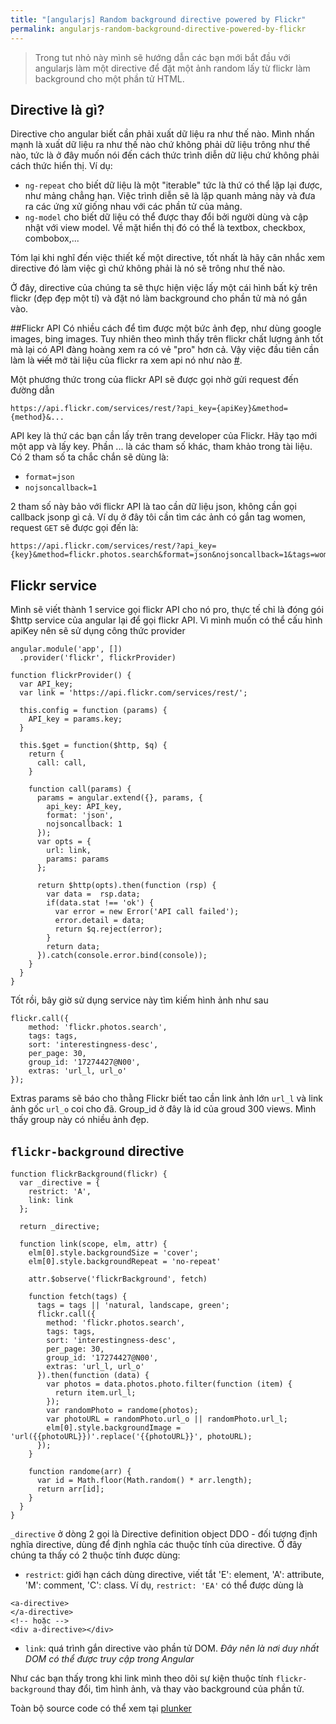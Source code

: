 ```yaml
---
title: "[angularjs] Random background directive powered by Flickr"
permalink: angularjs-random-background-directive-powered-by-flickr
---
```


> Trong tut nhỏ này mình sẽ hướng dẫn các bạn mới bắt đầu với angularjs làm một directive để đặt một ảnh random lấy từ flickr làm background cho một phần tử HTML.

## Directive là gì?
Directive cho angular biết cần phải xuất dữ liệu ra như thế nào. Mình nhấn mạnh là xuất dữ liệu ra như thế nào chứ không phải dữ liệu trông như thế nào, tức là ở đây muốn nói đến cách thức trình diễn dữ liệu chứ không phải cách thức hiển thị. Ví dụ:

- `ng-repeat` cho biết dữ liệu là một "iterable" tức là thứ có thể lặp lại được, như mảng chẳng hạn. Việc trình diễn sẽ là lặp quanh mảng này và đưa ra các ứng xử giống nhau với các phần tử của mảng.
- `ng-model` cho biết dữ liệu có thể được thay đổi bởi người dùng và cập nhật với view model. Về mặt hiển thị đó có thể là textbox, checkbox, combobox,...

Tóm lại khi nghĩ đến việc thiết kế một directive, tốt nhất là hãy cân nhắc xem directive đó làm việc gì chứ không phải là nó sẽ trông như thế nào.

Ở đây, directive của chúng ta sẽ thực hiện việc lấy một cái hình bất kỳ trên flickr (đẹp đẹp một tí) và đặt nó làm background cho phần tử mà nó gắn vào.

##Flickr API
Có nhiều cách để tìm được một bức ảnh đẹp, như dùng google images, bing images. Tuy nhiên theo mình thấy trên flickr chất lượng ảnh tốt mà lại có API đàng hoàng xem ra có vẻ "pro" hơn cả. Vậy việc đầu tiên cần làm là ~~viết~~ mở tài liệu của flickr ra xem api nó như nào [#](https://www.flickr.com/services/api/).

Một phương thức trong của flickr API sẽ được gọi nhờ gửi request đến đường dẫn
```
https://api.flickr.com/services/rest/?api_key={apiKey}&method={method}&...
```
API key là thứ các bạn cần lấy trên trang developer của Flickr. Hãy tạo mới một app và lấy key.
Phần ... là các tham số khác, tham khảo trong tài liệu. Có 2 tham số ta chắc chắn sẽ dùng là:

- `format=json`
- `nojsoncallback=1`

2 tham số này bảo với flickr API là tao cần dữ liệu json, không cần gọi callback jsonp gì cả. Ví dụ ở đây tôi cần tìm các ảnh có gắn tag women, request `GET` sẽ được gọi đến là:

```
https://api.flickr.com/services/rest/?api_key={key}&method=flickr.photos.search&format=json&nojsoncallback=1&tags=women
```

## Flickr service
Mình sẽ viết thành 1 service gọi flickr API cho nó pro, thực tế chỉ là đóng gói $http service của angular lại để gọi flickr API. Vì mình muốn có thể cấu hình apiKey nên sẽ sử dụng công thức provider

```language-javascript
angular.module('app', [])
  .provider('flickr', flickrProvider)

function flickrProvider() {
  var API_key;
  var link = 'https://api.flickr.com/services/rest/';

  this.config = function (params) {
    API_key = params.key;
  }

  this.$get = function($http, $q) {
    return {
      call: call,
    }

    function call(params) {
      params = angular.extend({}, params, {
        api_key: API_key,
        format: 'json',
        nojsoncallback: 1
      });
      var opts = {
        url: link,
        params: params
      };

      return $http(opts).then(function (rsp) {
        var data =  rsp.data;
        if(data.stat !== 'ok') {
          var error = new Error('API call failed');
          error.detail = data;
          return $q.reject(error);
        }
        return data;
      }).catch(console.error.bind(console));
    }
  }
}

```

Tốt rồi, bây giờ sử dụng service này tìm kiếm hình ảnh như sau

```language-javascript
flickr.call({
	method: 'flickr.photos.search',
    tags: tags,
    sort: 'interestingness-desc',
    per_page: 30,
    group_id: '17274427@N00',
    extras: 'url_l, url_o'
});
```
Extras params sẽ báo cho thằng Flickr biết tao cần link ảnh lớn `url_l` và link ảnh gốc `url_o` coi cho đã. Group_id ở đây là id của groud 300 views. Mình thấy group này có nhiều ảnh đẹp.

## `flickr-background` directive

```language-javascript
function flickrBackground(flickr) {
  var _directive = {
    restrict: 'A',
    link: link
  };

  return _directive;

  function link(scope, elm, attr) {
    elm[0].style.backgroundSize = 'cover';
    elm[0].style.backgroundRepeat = 'no-repeat'

    attr.$observe('flickrBackground', fetch)

    function fetch(tags) {
      tags = tags || 'natural, landscape, green';
      flickr.call({
        method: 'flickr.photos.search',
        tags: tags,
        sort: 'interestingness-desc',
        per_page: 30,
        group_id: '17274427@N00',
        extras: 'url_l, url_o'
      }).then(function (data) {
        var photos = data.photos.photo.filter(function (item) {
          return item.url_l;
        });
        var randomPhoto = randome(photos);
        var photoURL = randomPhoto.url_o || randomPhoto.url_l;
        elm[0].style.backgroundImage = 'url({{photoURL}})'.replace('{{photoURL}}', photoURL);
      });
    }

    function randome(arr) {
      var id = Math.floor(Math.random() * arr.length);
      return arr[id];
    }
  }
}
```

`_directive` ở dòng 2 gọi là Directive definition object DDO - đối tượng định nghĩa directive, dùng để định nghĩa các thuộc tính của directive. Ở đây chúng ta thấy có 2 thuộc tính được dùng:

- `restrict`: giới hạn cách dùng directive, viết tắt 'E': element, 'A': attribute, 'M': comment, 'C': class. Ví dụ, `restrict: 'EA'` có thể được dùng là

```
<a-directive>
</a-directive>
<!-- hoặc -->
<div a-directive></div>
```

- `link`: quá trình gắn directive vào phần tử DOM. *Đây nên là nơi duy nhất DOM có thể được truy cập trong Angular*

Như các bạn thấy trong khi link mình theo dõi sự kiện thuộc tính `flickr-background` thay đổi, tìm hình ảnh, và thay vào background của phần tử.

Toàn bộ source code có thể xem tại [plunker](http://plnkr.co/edit/LUlOwBIbhhuvC3ceJPvy?p=info)
